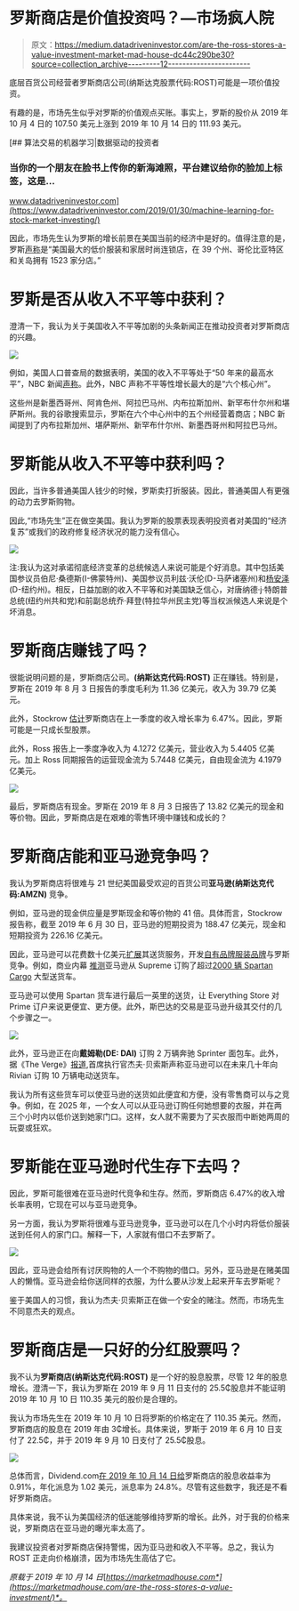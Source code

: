 # 罗斯商店是价值投资吗？—市场疯人院

> 原文：<https://medium.datadriveninvestor.com/are-the-ross-stores-a-value-investment-market-mad-house-dc44c290be30?source=collection_archive---------12----------------------->

底层百货公司经营者罗斯商店公司(纳斯达克股票代码:ROST)可能是一项价值投资。

有趣的是，市场先生似乎对罗斯的价值观点买账。事实上，罗斯的股价从 2019 年 10 月 4 日的 107.50 美元上涨到 2019 年 10 月 14 日的 111.93 美元。

[](https://www.datadriveninvestor.com/2019/01/30/machine-learning-for-stock-market-investing/) [## 算法交易的机器学习|数据驱动的投资者

### 当你的一个朋友在脸书上传你的新海滩照，平台建议给你的脸加上标签，这是…

www.datadriveninvestor.com](https://www.datadriveninvestor.com/2019/01/30/machine-learning-for-stock-market-investing/) 

因此，市场先生认为罗斯的增长前景在美国当前的经济中是好的。值得注意的是，罗斯[声称](https://investors.rossstores.com/investor-overview)是“美国最大的低价服装和家居时尚连锁店，在 39 个州、哥伦比亚特区和关岛拥有 1523 家分店。”

# 罗斯是否从收入不平等中获利？

澄清一下，我认为关于美国收入不平等加剧的头条新闻正在推动投资者对罗斯商店的兴趣。

![](img/9f67c9c1a84895d16a09ac0ebe81af16.png)

例如，美国人口普查局的数据表明，美国的收入不平等处于“50 年来的最高水平”，NBC 新闻[声称](https://www.nbcnews.com/news/us-news/u-s-income-inequality-highest-level-50-years-economic-gap-n1058956)。此外，NBC 声称不平等性增长最大的是“六个核心州”。

这些州是新墨西哥州、阿肯色州、阿拉巴马州、内布拉斯加州、新罕布什尔州和堪萨斯州。我的谷歌搜索显示，罗斯在六个中心州中的五个州经营着商店；NBC 新闻提到了内布拉斯加州、堪萨斯州、新罕布什尔州、新墨西哥州和阿拉巴马州。

# 罗斯能从收入不平等中获利吗？

因此，当许多普通美国人钱少的时候，罗斯卖打折服装。因此，普通美国人有更强的动力去罗斯购物。

因此,“市场先生”正在做空美国。我认为罗斯的股票表现表明投资者对美国的“经济复苏”或我们的政府修复经济状况的能力没有信心。

![](img/9912fa70d9aafc6c1902ba0c8f710f41.png)

注:我认为这对承诺彻底经济变革的总统候选人来说可能是个好消息。其中包括美国参议员伯尼·桑德斯(I-佛蒙特州)、美国参议员利兹·沃伦(D-马萨诸塞州)和[杨安泽](https://marketmadhouse.com/if-you-hate-billionaires-vote-for-andrew-yang/)(D-纽约州)。相反，日益加剧的收入不平等和对美国缺乏信心，对唐纳德·j·特朗普总统(纽约州共和党)和前副总统乔·拜登(特拉华州民主党)等当权派候选人来说是个坏消息。

# 罗斯商店赚钱了吗？

很能说明问题的是，罗斯商店公司。**(纳斯达克代码:ROST)** 正在赚钱。特别是，罗斯在 2019 年 8 月 3 日报告的季度毛利为 11.36 亿美元，收入为 39.79 亿美元。

此外，Stockrow [估计](https://stockrow.com/ROST/financials/income/quarterly)罗斯商店在上一季度的收入增长率为 6.47%。因此，罗斯可能是一只成长型股票。

此外，Ross 报告上一季度净收入为 4.1272 亿美元，营业收入为 5.4405 亿美元。加上 Ross 同期报告的运营现金流为 5.7448 亿美元，自由现金流为 4.1979 亿美元。

![](img/c0c0a5e040709a0339fbeb00f4021d3b.png)

最后，罗斯商店有现金。罗斯在 2019 年 8 月 3 日报告了 13.82 亿美元的现金和等价物。因此，罗斯商店是在艰难的零售环境中赚钱和成长的？

# 罗斯商店能和亚马逊竞争吗？

我认为罗斯商店将很难与 21 世纪美国最受欢迎的百货公司**亚马逊(纳斯达克代码:AMZN)** 竞争。

例如，亚马逊的现金供应量是罗斯现金和等价物的 41 倍。具体而言，Stockrow 报告称，截至 2019 年 6 月 30 日，亚马逊的短期投资为 188.47 亿美元，现金和短期投资为 226.16 亿美元。

因此，亚马逊可以花费数十亿美元[扩展](https://www.ttnews.com/articles/amazon-expands-two-hour-whole-foods-delivery)其送货服务，开发[自有品牌服装品牌](https://www.businessinsider.com/amazon-private-label-brands-list-2018-4)与罗斯竞争。例如，商业内幕 [推测](https://www.businessinsider.com/amazon-van-order-worry-usps-ups-2019-7)亚马逊从 Supreme 订购了超过[2000 辆 Spartan Cargo](https://supremecorp.com/truck-bodies/spartan-cargo/) 大型送货车。

亚马逊可以使用 Spartan 货车进行最后一英里的送货，让 Everything Store 对 Prime 订户来说更便宜、更方便。此外，斯巴达的交易是亚马逊升级其交付的几个步骤之一。

![](img/a8619e07423b1788122267a5bde367ad.png)

此外，亚马逊正在向**戴姆勒(DE: DAI)** 订购 2 万辆奔驰 Sprinter 面包车。此外，据《The Verge》[报道](https://www.theverge.com/2019/9/19/20873947/amazon-electric-delivery-van-rivian-jeff-bezos-order),首席执行官杰夫·贝索斯声称亚马逊可以在未来几十年向 Rivian 订购 10 万辆电动送货车。

我认为所有这些货车可以使亚马逊的送货如此便宜和方便，没有零售商可以与之竞争。例如，在 2025 年，一个女人可以从亚马逊订购任何她想要的衣服，并在两三个小时内以低价送到她家门口。这样，女人就不需要为了买衣服而中断她两周的玩耍或狂欢。

# 罗斯能在亚马逊时代生存下去吗？

因此，罗斯可能很难在亚马逊时代竞争和生存。然而，罗斯商店 6.47%的收入增长率表明，它现在可以与亚马逊竞争。

另一方面，我认为罗斯将很难与亚马逊竞争，亚马逊可以在几个小时内将低价服装送到任何人的家门口。解释一下，人家就有借口不去罗斯了。

![](img/9a7b2e8eeb652651170b442660753f16.png)

因此，亚马逊会给所有讨厌购物的人一个不购物的借口。另外，亚马逊是在赌美国人的懒惰。亚马逊会给你送同样的衣服，为什么要从沙发上起来开车去罗斯呢？

鉴于美国人的习惯，我认为杰夫·贝索斯正在做一个安全的赌注。然而，市场先生不同意杰夫的观点。

# 罗斯商店是一只好的分红股票吗？

我不认为**罗斯商店(纳斯达克代码:ROST)** 是一个好的股息股票，尽管 12 年的股息增长。澄清一下，我认为罗斯在 2019 年 9 月 11 日支付的 25.5₵股息并不能证明 2019 年 10 月 10 日 110.35 美元的股价是合理的。

我认为市场先生在 2019 年 10 月 10 日将罗斯的价格定在了 110.35 美元。然而，罗斯商店的股息在 2019 年由 3₵增长。具体来说，罗斯于 2019 年 6 月 10 日支付了 22.5₵，并于 2019 年 9 月 10 日支付了 25.5₵股息。

![](img/f1598f1e8e2de5e1d116c0cdd59e36b4.png)

总体而言，Dividend.com[在 2019 年 10 月 14 日给](https://www.dividend.com/dividend-stocks/services/apparel-stores/rost-ross-stores/)罗斯商店的股息收益率为 0.91%，年化派息为 1.02 美元，派息率为 24.8%。尽管有这些数字，我还是不看好罗斯商店。

具体来说，我不认为美国经济的低迷能够维持罗斯的增长。此外，对于我的价格来说，罗斯商店在亚马逊的曝光率太高了。

我建议投资者对罗斯商店保持警惕，因为亚马逊和收入不平等。总之，我认为 ROST 正走向价格崩溃，因为市场先生高估了它。

*原载于 2019 年 10 月 14 日*[*https://marketmadhouse.com*](https://marketmadhouse.com/are-the-ross-stores-a-value-investment/)*。*